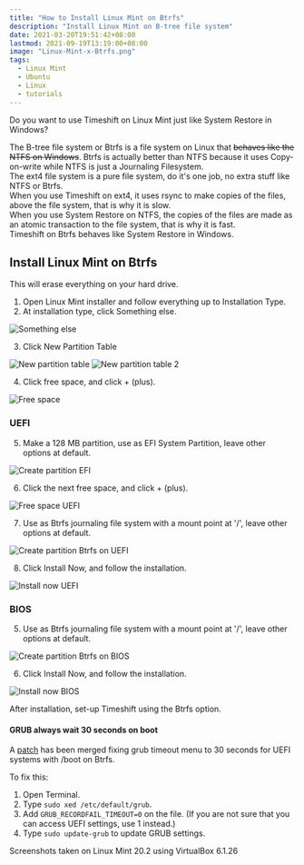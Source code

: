 ```yaml
---
title: "How to Install Linux Mint on Btrfs"
description: "Install Linux Mint on B-tree file system"
date: 2021-03-20T19:51:42+08:00
lastmod: 2021-09-19T13:19:00+08:00
image: "Linux-Mint-x-Btrfs.png"
tags:
  - Linux Mint
  - Ubuntu
  - Linux
  - tutorials
---
```

Do you want to use Timeshift on Linux Mint just like System Restore in Windows?

The B-tree file system or Btrfs is a file system on Linux that ~~behaves like the NTFS on Windows~~. Btrfs is actually better than NTFS because it uses Copy-on-write while NTFS is just a Journaling Filesystem.\
The ext4 file system is a pure file system, do it's one job, no extra stuff like NTFS or Btrfs.\
When you use Timeshift on ext4, it uses rsync to make copies of the files, above the file system, that is why it is slow.\
When you use System Restore on NTFS, the copies of the files are made as an atomic transaction to the file system, that is why it is fast.\
Timeshift on Btrfs behaves like System Restore in Windows.

## Install Linux Mint on Btrfs
This will erase everything on your hard drive.

1. Open Linux Mint installer and follow everything up to Installation Type.
2. At installation type, click Something else.

![Something else](Something-else.png)

3. Click New Partition Table

![New partition table](New-partition-table.png) ![New partition table 2](New-partition-table-2.png)

4. Click free space, and click + (plus).

![Free space](Free-space.png)

### UEFI
5. Make a 128 MB partition, use as EFI System Partition, leave other options at default.

![Create partition EFI](Create-partition-EFI.png)

6. Click the next free space, and click + (plus).

![Free space UEFI](Free-space-UEFI.png)

7. Use as Btrfs journaling file system with a mount point at '/', leave other options at default.

![Create partition Btrfs on UEFI](Create-partition-Btrfs-on-UEFI.png)

8. Click Install Now, and follow the installation.

![Install now UEFI](Install-now-UEFI.png)

### BIOS
5. Use as Btrfs journaling file system with a mount point at '/', leave other options at default.

![Create partition Btrfs on BIOS](Create-partition-Btrfs-on-BIOS.png)

6. Click Install Now, and follow the installation.

![Install now BIOS](Install-now-BIOS.png)

After installation, set-up Timeshift using the Btrfs option.

#### GRUB always wait 30 seconds on boot

A [patch](https://bugs.launchpad.net/ubuntu/+source/grub2/+bug/1800722/) has been merged fixing grub timeout menu to 30 seconds for UEFI systems with /boot on Btrfs.

To fix this:

1. Open Terminal.
2. Type `sudo xed /etc/default/grub`.
3. Add `GRUB_RECORDFAIL_TIMEOUT=0` on the file. (If you are not sure that you can access UEFI settings, use 1 instead.)
4. Type `sudo update-grub` to update GRUB settings.

Screenshots taken on Linux Mint 20.2 using VirtualBox 6.1.26